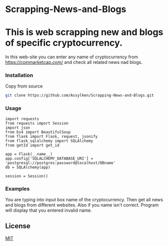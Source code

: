 # Scrapping-News-and-Blogs

# This is web scrapping new and blogs of specific cryptocurrency.
In this web-site you can enter any name of cryptocurrency from https://coinmarketcap.com/ and check all related news nad blogs.

### Installation
Copy from source
```bash
git clone https://github.com/Assylken/Scrapping-News-and-Blogs.git
```

### Usage

```
import requests
from requests import Session
import json
from bs4 import BeautifulSoup
from flask import Flask, request, jsonify
from flask_sqlalchemy import SQLAlchemy
from getId import get_id

app = Flask(__name__)
app.config['SQLALCHEMY_DATABASE_URI'] = 'postgresql://postgres:password@localhost/DBname'
db = SQLAlchemy(app)

session = Session()
```

### Examples

You are typing into input box name of the cryptocurrency. Then get all news and blogs from different websites.
Also if you name isn't correct. Program will display that you entered invalid name.

## License
[MIT](https://choosealicense.com/licenses/mit/)
